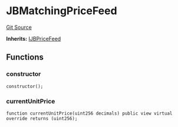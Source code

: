 # JBMatchingPriceFeed
[Git Source](https://github.com/Bananapus/nana-core/blob/2998dca2fbd2658e2c8791d6dc8348147d69e28e/src/periphery/JBMatchingPriceFeed.sol)

**Inherits:**
[IJBPriceFeed](/docs/v4/api/core/interfaces/IJBPriceFeed.sol/interface.IJBPriceFeed.md)


## Functions
### constructor


```solidity
constructor();
```

### currentUnitPrice


```solidity
function currentUnitPrice(uint256 decimals) public view virtual override returns (uint256);
```

